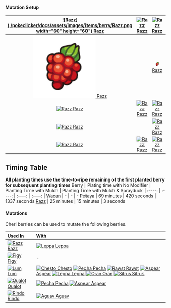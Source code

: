 #### Mutation Setup

[![Razz](./pokeclicker/docs/assets/images/items/berry/Razz.png width="60" height="60") Razz](#!Berries/Razz) | [![Razz](./pokeclicker/docs/assets/images/items/berry/Razz.png) Razz](#!Berries/Razz) | [![Razz](./pokeclicker/docs/assets/images/items/berry/Razz.png) Razz](#!Berries/Razz) | [![Razz](./pokeclicker/docs/assets/images/items/berry/Razz.png) Razz](#!Berries/Razz) | ![Razz](./pokeclicker/docs/assets/images/items/berry/Razz.png) [Razz](#!Berries/Razz) 
| :----: | :----: | :----: | :----: | :----: |
[<img src="https://raw.githubusercontent.com/BaileyP2SR/pokeclicker-wiki/9e594e9d84b417cf51ca1134894360a25c514895/Razz.png" width=50% height=50%> Razz](#!Berries/Razz) |   | [<img src="https://raw.githubusercontent.com/BaileyP2SR/pokeclicker-wiki/9e594e9d84b417cf51ca1134894360a25c514895/Razz.png" width=50% height=50%> Razz](#!Berries/Razz) |   | [<img src="https://raw.githubusercontent.com/BaileyP2SR/pokeclicker-wiki/9e594e9d84b417cf51ca1134894360a25c514895/Razz.png" width=50% height=50%> Razz](#!Berries/Razz) 
[![Razz](./pokeclicker/docs/assets/images/items/berry/Razz.png) Razz](#!Berries/Razz) | [![Razz](./pokeclicker/docs/assets/images/items/berry/Razz.png) Razz](#!Berries/Razz) | [![Razz](./pokeclicker/docs/assets/images/items/berry/Razz.png) Razz](#!Berries/Razz) | [![Razz](./pokeclicker/docs/assets/images/items/berry/Razz.png) Razz](#!Berries/Razz) | ![Razz](./pokeclicker/docs/assets/images/items/berry/Razz.png) [Razz](#!Berries/Razz) 
[![Razz](./pokeclicker/docs/assets/images/items/berry/Razz.png) Razz](#!Berries/Razz) |   | [![Razz](./pokeclicker/docs/assets/images/items/berry/Razz.png) Razz](#!Berries/Razz) |   | [![Razz](./pokeclicker/docs/assets/images/items/berry/Razz.png) Razz](#!Berries/Razz) 
[![Razz](./pokeclicker/docs/assets/images/items/berry/Razz.png) Razz](#!Berries/Razz) | [![Razz](./pokeclicker/docs/assets/images/items/berry/Razz.png) Razz](#!Berries/Razz) | [![Razz](./pokeclicker/docs/assets/images/items/berry/Razz.png) Razz](#!Berries/Razz) | [![Razz](./pokeclicker/docs/assets/images/items/berry/Razz.png) Razz](#!Berries/Razz) | ![Razz](./pokeclicker/docs/assets/images/items/berry/Razz.png) [Razz](#!Berries/Razz) 

## Timing Table
**All planting times use the time-to-ripe remaining of the first planted berry for subsequent planting times**
Berry | Plating time with No Modifier | Planting Time with Mulch | Planting Time with Mulch & Sprayduck
| :----: | :----: | :----: | :----: |
[Wacan](#!Berries/Wacan) | - | - | -
[Petaya](#!Berries/Petaya) | 69 minutes | 420 seconds | 1337 seconds
[Razz](#!Berries/Razz) | 25 minutes | 15 minutes | 3 seconds


#### Mutations
 
Cheri berries can be used to mutate the following berries.

Used In | With
:---- | :----
[![Razz](./pokeclicker/docs/assets/images/items/berry/Razz.png) Razz](#!Berries/Razz) | [![Leppa](./pokeclicker/docs/assets/images/items/berry/Leppa.png) Leppa](#!Berries/Leppa)
[![Figy](./pokeclicker/docs/assets/images/items/berry/Figy.png) Figy](#!Berries/Figy) | -
[![Lum](./pokeclicker/docs/assets/images/items/berry/Lum.png) Lum](#!Berries/Lum) | [![Chesto](./pokeclicker/docs/assets/images/items/berry/Chesto.png) Chesto](#!Berries/Chesto) [![Pecha](./pokeclicker/docs/assets/images/items/berry/Pecha.png) Pecha](#!Berries/Pecha) [![Rawst](./pokeclicker/docs/assets/images/items/berry/Rawst.png) Rawst](#!Berries/Rawst) [![Aspear](./pokeclicker/docs/assets/images/items/berry/Aspear.png) Aspear](#!Berries/Aspear) [![Leppa](./pokeclicker/docs/assets/images/items/berry/Leppa.png) Leppa](#!Berries/Leppa) [![Oran](./pokeclicker/docs/assets/images/items/berry/Oran.png) Oran](#!Berries/Oran) [![Sitrus](./pokeclicker/docs/assets/images/items/berry/Sitrus.png) Sitrus](#!Berries/Sitrus)
[![Qualot](./pokeclicker/docs/assets/images/items/berry/Qualot.png) Qualot](#!Berries/Qualot) | [![Pecha](./pokeclicker/docs/assets/images/items/berry/Pecha.png) Pecha](#!Berries/Pecha) [![Aspear](./pokeclicker/docs/assets/images/items/berry/Aspear.png) Aspear](#!Berries/Aspear)
[![Rindo](./pokeclicker/docs/assets/images/items/berry/Rindo.png) Rindo](#!Berries/Rindo) | [![Aguav](./pokeclicker/docs/assets/images/items/berry/Aguav.png) Aguav](#!Berries/Aguav)
